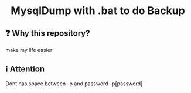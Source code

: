 <h1 align="center">
    MysqlDump with .bat to do Backup
</h1>

## :question: Why this repository?

make my life easier

## :information_source: Attention

Dont has space between -p and password -p[password]
